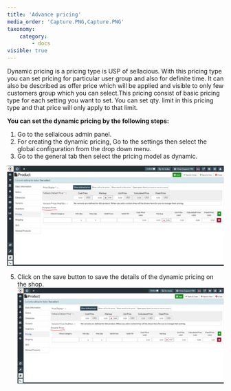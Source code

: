 ```yaml
---
title: 'Advance pricing'
media_order: 'Capture.PNG,Capture.PNG'
taxonomy:
    category:
        - docs
visible: true
---
```


Dynamic pricing is a pricing type is USP of sellacious. With this pricing type you can set pricing for particular user group and also for definite time. It can also be described as offer price which will be applied and visible to only few customers group which you can select.This pricing consist of basic pricing type for each setting you want to set. You can set qty. limit in this pricing type and that price will only apply to that limit. 

**You can set the dynamic pricing by the following steps:**
1. Go to the sellaicous admin panel.
2. For creating the dynamic pricing, Go to the settings then select the global configuration from the drop down menu.
3. Go to the general tab then select the pricing model as dynamic.

![](Capture.PNG)


5. Click on the save button to save the details of the dynamic pricing on the shop.
![](Capture.PNG)
